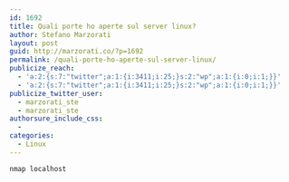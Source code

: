 ```yaml
---
id: 1692
title: Quali porte ho aperte sul server linux?
author: Stefano Marzorati
layout: post
guid: http://marzorati.co/?p=1692
permalink: /quali-porte-ho-aperte-sul-server-linux/
publicize_reach:
  - 'a:2:{s:7:"twitter";a:1:{i:3411;i:25;}s:2:"wp";a:1:{i:0;i:1;}}'
  - 'a:2:{s:7:"twitter";a:1:{i:3411;i:25;}s:2:"wp";a:1:{i:0;i:1;}}'
publicize_twitter_user:
  - marzorati_ste
  - marzorati_ste
authorsure_include_css:
  - 
categories:
  - Linux
---
```

`nmap localhost`